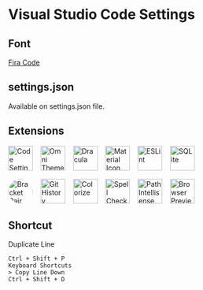 # Visual Studio Code Settings

## Font

[Fira Code](https://github.com/tonsky/FiraCode/releases)

## settings.json
Available on settings.json file.

## Extensions

[<img padding=100 width=50 src="https://shan.gallerycdn.vsassets.io/extensions/shan/code-settings-sync/3.4.3/1569243788505/Microsoft.VisualStudio.Services.Icons.Default" alt="Code Settings Sync">](https://marketplace.visualstudio.com/items?itemName=Shan.code-settings-sync)&nbsp;&nbsp;&nbsp;
[<img width=50 src="https://rocketseat.gallerycdn.vsassets.io/extensions/rocketseat/theme-omni/1.0.8/1588434306376/Microsoft.VisualStudio.Services.Icons.Default" alt="Omni Theme">](https://marketplace.visualstudio.com/items?itemName=rocketseat.theme-omni)&nbsp;&nbsp;&nbsp;
[<img padding=100 width=50 src="https://dracula-theme.gallerycdn.vsassets.io/extensions/dracula-theme/theme-dracula/2.22.1/1590506549182/Microsoft.VisualStudio.Services.Icons.Default" alt="Dracula">](https://marketplace.visualstudio.com/items?itemName=dracula-theme.theme-dracula)&nbsp;&nbsp;&nbsp;
[<img width=50 src="https://pkief.gallerycdn.vsassets.io/extensions/pkief/material-icon-theme/4.3.0/1599660122252/Microsoft.VisualStudio.Services.Icons.Default" alt="Material Icon Theme">](https://marketplace.visualstudio.com/items?itemName=PKief.material-icon-theme)&nbsp;&nbsp;&nbsp;
[<img width=50 src="https://dbaeumer.gallerycdn.vsassets.io/extensions/dbaeumer/vscode-eslint/2.1.8/1594861497267/Microsoft.VisualStudio.Services.Icons.Default" alt="ESLint">](https://marketplace.visualstudio.com/items?itemName=dbaeumer.vscode-eslint)&nbsp;&nbsp;&nbsp;
[<img padding=100 width=50 src="https://alexcvzz.gallerycdn.vsassets.io/extensions/alexcvzz/vscode-sqlite/0.9.0/1598111776135/Microsoft.VisualStudio.Services.Icons.Default" alt="SQLite">](https://marketplace.visualstudio.com/items?itemName=alexcvzz.vscode-sqlite)

[<img width=50  style="border-radius:50%" src="https://coenraads.gallerycdn.vsassets.io/extensions/coenraads/bracket-pair-colorizer/1.0.61/1542132753296/Microsoft.VisualStudio.Services.Icons.Default" alt="Bracket Pair Colorizer">](https://marketplace.visualstudio.com/items?itemName=CoenraadS.bracket-pair-colorizer)&nbsp;&nbsp;&nbsp;
[<img width=50 src="https://donjayamanne.gallerycdn.vsassets.io/extensions/donjayamanne/githistory/0.6.9/1596219766591/Microsoft.VisualStudio.Services.Icons.Default" alt="Git History">](https://marketplace.visualstudio.com/items?itemName=donjayamanne.githistory)&nbsp;&nbsp;&nbsp;
[<img width=50 src="https://kamikillerto.gallerycdn.vsassets.io/extensions/kamikillerto/vscode-colorize/0.8.17/1590756004925/Microsoft.VisualStudio.Services.Icons.Default" alt="Colorize">](https://marketplace.visualstudio.com/items?itemName=kamikillerto.vscode-colorize)&nbsp;&nbsp;&nbsp;
[<img width=50 src="https://streetsidesoftware.gallerycdn.vsassets.io/extensions/streetsidesoftware/code-spell-checker/1.9.0/1589974448396/Microsoft.VisualStudio.Services.Icons.Default" alt="Spell Checker">](https://marketplace.visualstudio.com/items?itemName=streetsidesoftware.code-spell-checker)&nbsp;&nbsp;&nbsp;
[<img width=50 src="https://christian-kohler.gallerycdn.vsassets.io/extensions/christian-kohler/path-intellisense/2.3.0/1599815793523/Microsoft.VisualStudio.Services.Icons.Default" alt="Path Intellisense">](https://marketplace.visualstudio.com/items?itemName=christian-kohler.path-intellisense)&nbsp;&nbsp;&nbsp;
[<img width=50 src="https://auchenberg.gallerycdn.vsassets.io/extensions/auchenberg/vscode-browser-preview/0.6.7/1587959208888/Microsoft.VisualStudio.Services.Icons.Default" alt="Browser Preview">](https://marketplace.visualstudio.com/items?itemName=auchenberg.vscode-browser-preview)

## Shortcut
Duplicate Line<br>

    Ctrl + Shift + P
    Keyboard Shortcuts
    > Copy Line Down
    Ctrl + Shift + D
